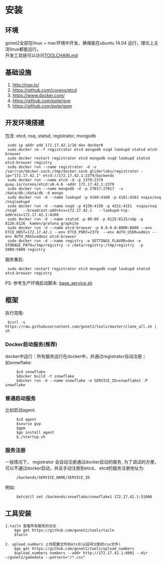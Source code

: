 # 安装
## 环境
gonet2全部在linux + mac环境中开发，确保能在ubuntu 14.04 运行，理论上主流linux都能运行。      
开发工具链可以访问[TOOLCHAIN.md](TOOLCHAIN.md)     

## 基础设施
1. http://nsq.io/        
2. https://github.com/coreos/etcd       
3. https://www.docker.com/    
4. https://github.com/pote/gvp
5. https://github.com/pote/gpm

## 开发环境搭建
包含: etcd, nsq, statsd, registrator, mongodb

     sudo ip addr add 172.17.42.1/16 dev docker0
     sudo docker rm -f registrator etcd mongodb nsqd lookupd statsd etcd-browser
     sudo docker restart registrator etcd mongodb nsqd lookupd statsd etcd-browser registry
     sudo docker run --name registrator -d -v /var/run/docker.sock:/tmp/docker.sock gliderlabs/registrator -ip="172.17.42.1" etcd://172.17.42.1:2379/backends
     sudo docker run --name etcd -d -p 2379:2379  quay.io/coreos/etcd:v0.4.6 -addr 172.17.42.1:2379
     sudo docker run --name mongodb -d -p 27017:27017  -v /data/db:/data/db -d mongo
     sudo docker run -d --name lookupd -p 4160:4160 -p 4161:4161 nsqio/nsq /nsqlookupd
     sudo docker run -d --name nsqd -p 4150:4150 -p 4151:4151  nsqio/nsq /nsqd   --broadcast-address=172.17.42.1   --lookupd-tcp-address=172.17.42.1:4160
     sudo docker run -d --name statsd -p 80:80 -p 8125:8125/udp -p 8126:8126  kamon/grafana_graphite
     sudo docker run -d --name etcd-browser -p 0.0.0.0:8000:8000 --env ETCD_HOST=172.17.42.1 --env ETCD_PORT=2379  --env AUTH_USER=admin --env AUTH_PASS=admin etcd-browser
     sudo docker run -d --name registry -e SETTINGS_FLAVOR=dev -e STORAGE_PATH=/tmp/registry -v /data/registry:/tmp/registry  -p 5000:5000 registry
      
服务重启:

     sudo docker restart registrator etcd mongodb nsqd lookupd statsd etcd-browser registry

PS: 参考生产环境启动脚本: [base_service.sh](base_service.sh)  

## 框架
执行克隆:       

     $curl -s https://raw.githubusercontent.com/gonet2/tools/master/clone_all.sh | sh      

### Docker启动服务(推荐)
docker中运行：所有服务运行在docker中，并通过registrator自动注册；            
如snowflake:  

         $cd snowflake
         $docker build -t snowflake
         $docker run -d --name snowflake -e SERVICE_ID=snowflake1 -P snowflake


### 普通启动服务
比如启动agent: 

         $cd agent
         $source gvp
         $gpm
         $go install agent
         $./startup.sh

### 服务注册
一般情况下， registrator 会自动注册通过docker启动的服务, 为了调试的方便，可以不通过docker启动，并且手动注册到etcd， etcd的服务注册地址为:

         /backends/SERVICE_NAME/SERVICE_ID 
         
例如:

         $etcdctl set /backends/snowflake/snowflake1 172.17.42.1:51006


## 工具安装
	1.tailn 查看所有服务的日志
		$go get https://github.com/gonet2/tools/tailn
		$tailn
	
	2. upload_numbers 上传配置文件到etcd(以逗号分割的csv文件)
		$go get https://github.com/gonet2/tools/upload_numbers
		$upload_numbers numbers --addr http://172.17.42.1:4001 --dir ~/gonet2/gamedata --pattern="/*.csv"
	
